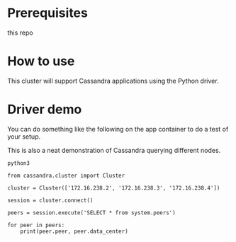 # Prerequisites
this repo

# How to use

This cluster will support Cassandra applications using the Python driver.

# Driver demo

You can do something like the following on the app container to do a test of your setup. 

This is also a neat demonstration of Cassandra querying different nodes.

```
python3

from cassandra.cluster import Cluster

cluster = Cluster(['172.16.238.2', '172.16.238.3', '172.16.238.4'])

session = cluster.connect()

peers = session.execute('SELECT * from system.peers')

for peer in peers:
    print(peer.peer, peer.data_center)

```
